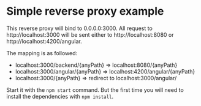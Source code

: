 # Simple reverse proxy example
This reverse proxy will bind to 0.0.0.0:3000. All request to http://localhost:3000 will be sent either to http://localhost:8080 or http://localhost:4200/angular.
 
The mapping is as followed:
* localhost:3000/backend/{anyPath} => localhost:8080/{anyPath}
* localhost:3000/angular/{anyPath} => localhost:4200/angular/{anyPath}
* localhost:3000/{anyPath} => redirect to localhost:3000/angular/ 

Start it with the `npm start` command. But the first time you will need to install the dependencies with `npm install`.
